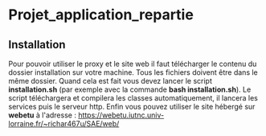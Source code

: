 # Projet_application_repartie

## Installation
Pour pouvoir utiliser le proxy et le site web il faut télécharger le contenu du dossier installation sur votre machine. Tous les fichiers doivent être dans le même dossier.
Quand cela est fait vous devez lancer le script **installation.sh** (par exemple avec la commande **bash installation.sh**).
Le script téléchargera et compilera les classes automatiquement, il lancera les services puis le serveur http.
Enfin vous pouvez utiliser le site hébergé sur __webetu__ à l'adresse : https://webetu.iutnc.univ-lorraine.fr/~richar467u/SAE/web/
